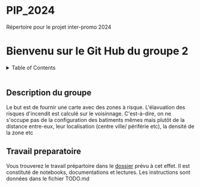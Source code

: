 # PIP_2024
Répertoire pour le projet inter-promo 2024

# Bienvenu sur le Git Hub du groupe 2

<!-- Table des matières -->
<details>
  <summary>Table of Contents</summary>
  <ol>
    <li>
      <!--a href="#description-du-groupe">Description du groupe</a-->
    </li>
    <li>
      <!--a href="#travail-preparatoire">Travail préparatoire</a-->
    </li>
</details>
<br/>

## Description du groupe 

Le but est de fournir une carte avec des zones à risque. L'élavuation des risques d'incendit est calculé sur le voisinnage. C'est-à-dire, on ne s'occupe pas de la configuration des batiments mêmes mais plutôt de la distance entre-eux, leur localisation (centre ville/ périférie etc), la densité de la zone etc

## Travail preparatoire 
Vous trouverez le travail prépartoire dans le [dossier](/Travail_preparatoire) prévu à cet effet. Il est constituté de notebooks, documentations et lectures.
Les instructions sont données dans le fichier TODO.md
